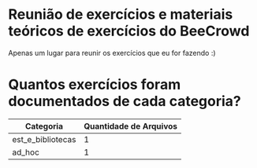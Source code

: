 # Reunião de exercícios e materiais teóricos de exercícios do BeeCrowd
Apenas um lugar para reunir os exercícios que eu for fazendo :)
# Quantos exercícios foram documentados de cada categoria?
| Categoria | Quantidade de Arquivos |
|---------| --------------------|
| est_e_bibliotecas | 1 |
| ad_hoc | 1 |
